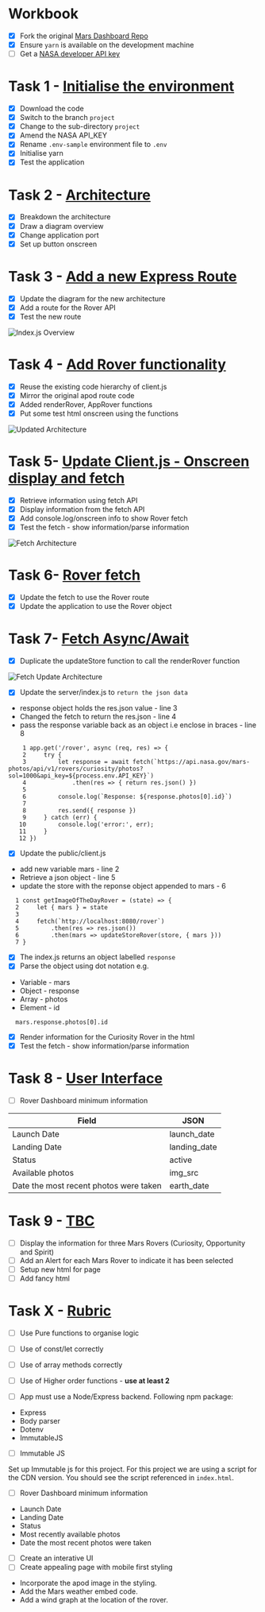 # Workbook

- [x] Fork the original [Mars Dashboard Repo](https://github.com/udacity/nd032-c2-functional-programming-with-javascript-starter.git)
- [x] Ensure `yarn` is available on the development machine
- [ ] Get a [NASA developer API key](https://api.nasa.gov/)

# Task 1 - [Initialise the environment](https://github.com/rosera/nd032-c2-functional-programming-with-javascript-starter/blob/project/task-one.md)

- [x] Download the code
- [x] Switch to the branch `project`
- [x] Change to the sub-directory `project`
- [x] Amend the NASA API_KEY
- [x] Rename `.env-sample` environment file to `.env`
- [x] Initialise yarn
- [x] Test the application

# Task 2 - [Architecture](https://github.com/rosera/nd032-c2-functional-programming-with-javascript-starter/blob/project/task-two.md)

- [x] Breakdown the architecture
- [x] Draw a diagram overview
- [x] Change application port
- [x] Set up button onscreen

# Task 3 - [Add a new Express Route]()

- [x] Update the diagram for the new architecture
- [x] Add a route for the Rover API
- [x] Test the new route

![Index.js Overview](https://github.com/rosera/nd032-c2-functional-programming-with-javascript-starter/blob/project/images/task_3_route_arch.png "Route Architecture")


# Task 4 - [Add Rover functionality]()
- [x] Reuse the existing code hierarchy of client.js
- [x] Mirror the original apod route code
- [x] Added renderRover, AppRover functions
- [x] Put some test html onscreen using the functions

![Updated Architecture](https://github.com/rosera/nd032-c2-functional-programming-with-javascript-starter/blob/project/images/task_4_architecture.png "Updated Architecture")


# Task 5- [Update Client.js - Onscreen display and fetch]()
- [x] Retrieve information using fetch API
- [x] Display information from the fetch API
- [x] Add console.log/onscreen info to show Rover fetch
- [x] Test the fetch - show information/parse information

![Fetch Architecture](https://github.com/rosera/nd032-c2-functional-programming-with-javascript-starter/blob/project/images/task_5_architecture.png "Fetch Architecture")

# Task 6- [Rover fetch]()
- [x] Update the fetch to use the Rover route
- [x] Update the application to use the Rover object

# Task 7- [Fetch Async/Await]()

- [x] Duplicate the updateStore function to call the renderRover function

![Fetch Update Architecture](https://github.com/rosera/nd032-c2-functional-programming-with-javascript-starter/blob/project/images/task_7_architecture.png "Add UpdateStoreRover Function")

- [x] Update the server/index.js to `return the json data`

* response object holds the res.json value - line 3
* Changed the fetch to return the res.json - line 4
* pass the response variable back as an object i.e enclose in braces - line 8

```
    1 app.get('/rover', async (req, res) => {
    2     try {
    3         let response = await fetch(`https://api.nasa.gov/mars-photos/api/v1/rovers/curiosity/photos?sol=1000&api_key=${process.env.API_KEY}`)
    4             .then(res => { return res.json() })
    5
    6         console.log(`Response: ${response.photos[0].id}`)  
    7    
    8         res.send({ response })   
    9     } catch (err) {
   10         console.log('error:', err);
   11     }
   12 })     
```

- [x] Update the public/client.js

* add new variable mars - line 2
* Retrieve a json object - line 5
* update the store with the reponse object appended to mars - 6

```
  1 const getImageOfTheDayRover = (state) => {
  2     let { mars } = state
  3     
  4     fetch(`http://localhost:8080/rover`)    
  5         .then(res => res.json())     
  6         .then(mars => updateStoreRover(store, { mars }))      
  7 } 
```

- [x] The index.js returns an object labelled `response`
- [x] Parse the object using dot notation e.g.

* Variable - mars
* Object - response
* Array - photos
* Element - id

```
  mars.response.photos[0].id
```

- [X] Render information for the Curiosity Rover in the html
- [X] Test the fetch - show information/parse information

# Task 8 - [User Interface]()

- [ ] Rover Dashboard minimum information

| Field  | JSON |
|-------|-------|
| Launch Date | launch_date |
| Landing Date | landing_date |
| Status | active |
| Available photos | img_src |
| Date the most recent photos were taken | earth_date | 



# Task 9 - [TBC]()
- [ ] Display the information for three Mars Rovers (Curiosity, Opportunity and Spirit)
- [ ] Add an Alert for each Mars Rover to indicate it has been selected
- [ ] Setup new html for page
- [ ] Add fancy html

# Task X - [Rubric](https://review.udacity.com/#!/rubrics/2708/view)

- [ ] Use Pure functions to organise logic
- [ ] Use of const/let correctly
- [ ] Use of array methods correctly
- [ ] Use of Higher order functions - __use at least 2__

- [ ] App must use a Node/Express backend. Following npm package:

* Express
* Body parser
* Dotenv
* ImmutableJS


- [ ] Immutable JS 

Set up Immutable js for this project. 
For this project we are using a script for the CDN version. You should see the script referenced in `index.html`.

- [ ] Rover Dashboard minimum information
* Launch Date
* Landing Date
* Status
* Most recently available photos
* Date the most recent photos were taken

- [ ] Create an interative UI
- [ ] Create appealing page with mobile first styling
* Incorporate the apod image in the styling.
* Add the Mars weather embed code.
* Add a wind graph at the location of the rover.
